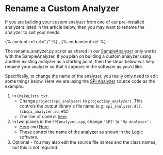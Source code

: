 # Rename a Custom Analyzer

If you are building your custom analyzer from one of our pre-installed analyzers listed in the article below, then you may want to rename the analyzer to suit your needs.

{% content-ref url="./" %}
[.](./)
{% endcontent-ref %}

The rename\_analyzer.py script as shared in our [SampleAnalyzer](https://github.com/saleae/SampleAnalyzer) only works with the SampleAnalyzer. If you plan on building a custom analyzer using another existing analyzer as a starting point, then the steps below will help rename your analyzer so that it appears in the software as you'd like.

Specifically, to change the name of the analyzer, you really only need to edit some things below. Here we are using the [SPI Analyzer](https://github.com/saleae/spi-analyzer) source code as the example.:

1. In `CMakeLists.txt`.&#x20;
   * Change `project(spi_analyzer)` to `project(my_analyzer)`. This controls the output library's file name (e.g. `spi_analyzer.dll`, `libspi_analyzer.so`, etc)
   * The line of code is [here](https://github.com/saleae/spi-analyzer/blob/9e6e160daa461863713ec6466d4ea536e7dc0c58/CMakeLists.txt#L2).
2. In two places in the `SPIAnalyzer.cpp`, change `"SPI"` to `"My Analyzer"` :
   * [Here](https://github.com/saleae/spi-analyzer/blob/9e6e160daa461863713ec6466d4ea536e7dc0c58/src/SpiAnalyzer.cpp#L317) and [Here](https://github.com/saleae/spi-analyzer/blob/9e6e160daa461863713ec6466d4ea536e7dc0c58/src/SpiAnalyzer.cpp#L322).
   * These control the name of the analyzer as shown in the Logic software.
3. Optional - You may also edit the source file names and the class names, but this is not required.

